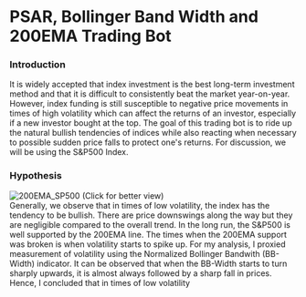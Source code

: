# PSAR, Bollinger Band Width and 200EMA Trading Bot

### Introduction
It is widely accepted that index investment is the best long-term investment method and that it is difficult to consistently beat the market year-on-year. However, index funding is still susceptible to negative price movements in times of high volatility which can affect the returns of an investor, especially if a new investor bought at the top. The goal of this trading bot is to ride up the natural bullish tendencies of indices while also reacting when necessary to possible sudden price falls to protect one's returns. For discussion, we will be using the S&P500 Index.

### Hypothesis

![200EMA_SP500](https://github.com/wchia016/Trading-Bot-v1/blob/master/image/200EMA_BB.png)
(Click for better view)\
Generally, we observe that in times of low volatility, the index has the tendency to be bullish. There are price downswings along the way but they are negligible compared to the overall trend. In the long run, the S&P500 is well supported by the 200EMA line. The times when the 200EMA support was broken is when volatility starts to spike up. For my analysis, I proxied measurement of volatility using the Normalized Bollinger Bandwith (BB-Width) indicator. It can be observed that when the BB-Width starts to turn sharply upwards, it is almost always followed by a sharp fall in prices. \
Hence, I concluded that in times of low volatility
